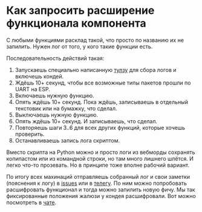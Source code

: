 # Как запросить расширение функционала компонента #

С любыми функциями расклад такой, что просто по названию их не запилить. 
Нужен лог от того, у кого такие функции есть.

Последовательность действий такая:
1. Запускаешь специально написанную [тулзу](https://github.com/GrKoR/ac_python_logger) для сбора логов и включешь кондей.
2. Ждёшь 10+ секунд, чтобы все возможные типы пакетов прошли по UART на ESP.
3. Включаешь нужную функцию.
4. Опять ждёшь 10+ секунд. Пока ждёшь, записываешь в отдельный текстовик или на бумажку, что сделал.
5. Выключаешь нужную функцию.
6. Опять ждёшь 10+ секунд. И записываешь, что сделал.
7. Повторяешь шаги 3..6 для всех других функций, которые хочешь проверить.
8. Останавливаешь запись лога скриптом.

Вместо скрипта на Python можно и просто логи из вебморды сохранять копипастом или из командной строки, но там много лишнего шлётся. И легко что-то прозевать. Но в принципе тоже вполне рабочий вариант.

По итогу всех махинаций отправляешь собранный лог и свои заметки (пояснения к логу) в [issues](https://github.com/GrKoR/esphome_aux_ac_component/issues) или в [телегу](https://t.me/aux_ac). По ним можно попробовать расшифровать функционал и тогда можно запилить новую фичу.
Мы так фиксированные положения жалюзи у кондея расшифровали. Вот можно посмотреть в [чате](https://t.me/aux_ac/6308).
